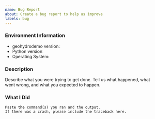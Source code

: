 ```yaml
---
name: Bug Report
about: Create a bug report to help us improve
labels: bug
---
```


<!-- Please search existing issues to avoid creating duplicates. -->

### Environment Information

-   geohydrodemo version:
-   Python version:
-   Operating System:

### Description

Describe what you were trying to get done.
Tell us what happened, what went wrong, and what you expected to happen.

### What I Did

```
Paste the command(s) you ran and the output.
If there was a crash, please include the traceback here.
```
